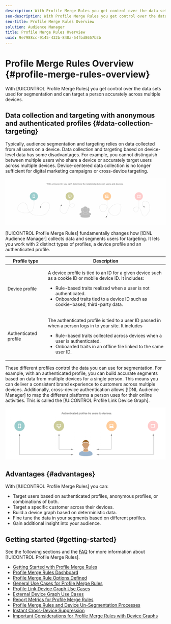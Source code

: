 ```yaml
---
description: With Profile Merge Rules you get control over the data sets used for segmentation and can target a person accurately across multiple devices.
seo-description: With Profile Merge Rules you get control over the data sets used for segmentation and can target a person accurately across multiple devices.
seo-title: Profile Merge Rules Overview
solution: Audience Manager
title: Profile Merge Rules Overview
uuid: 9e7988cc-9145-432b-840a-54fbd8657b3b
---
```


# Profile Merge Rules Overview {#profile-merge-rules-overview}

With [!UICONTROL Profile Merge Rules] you get control over the data sets used for segmentation and can target a person accurately across multiple devices.

## Data collection and targeting with anonymous and authenticated profiles {#data-collection-targeting}

Typically, audience segmentation and targeting relies on data collected from all users on a device. Data collection and targeting based on device-level data has some disadvantages. For example, you cannot distinguish between multiple users who share a device or accurately target users across multiple devices. Device-centered data collection is no longer sufficient for digital marketing campaigns or cross-device targeting.

![](assets/unauthenticated2.png)

[!UICONTROL Profile Merge Rules] fundamentally changes how [!DNL Audience Manager] collects data and segments users for targeting. It lets you work with 2 distinct types of profiles, a device profile and an authenticated profile.

<table id="table_CE98C0E32A964B27804736A896233869"> 
 <thead> 
  <tr> 
   <th colname="col1" class="entry"> Profile type </th> 
   <th colname="col2" class="entry"> Description </th> 
  </tr> 
 </thead>
 <tbody> 
  <tr> 
   <td colname="col1"> Device profile </td> 
   <td colname="col2"> <p>A device profile is tied to an ID for a given device such as a cookie ID or mobile device ID. It includes: </p> <p>
     <ul id="ul_0420875DE65E44FFAC76E0DD205CFEC4"> 
      <li id="li_044AD85C644A41FB8EF48164BAC0CE34">Rule-based traits realized when a user is not authenticated. </li> 
      <li id="li_984D9790A6984139AFCFC2DFE4DF1BFC">Onboarded traits tied to a device ID such as cookie-based, third-party data. </li>
     </ul> </p> </td>
  </tr>
  <tr> 
   <td colname="col1"> Authenticated profile </td> 
   <td colname="col2"> <p>The authenticated profile is tied to a user ID passed in when a person logs in to your site. It includes </p>
    <ul id="ul_18319CAA875148DBAE095134D42637B3"> 
     <li id="li_E24BD33E049849E5A594B0750F530475">Rule-based traits collected across devices when a user is authenticated. </li>
     <li id="li_531AC9E0EC9D45108457FEC8E8D4E66C">Onboarded traits in an offline file linked to the same user ID. </li>
    </ul> </td>
  </tr>
 </tbody>
</table>

These different profiles control the data you can use for segmentation. For example, with an authenticated profile, you can build accurate segments based on data from multiple devices for a single person. This means you can deliver a consistent brand experience to customers across multiple devices. Additionally, cross-device authentication allows [!DNL Audience Manager] to map the different platforms a person uses for their online activities. This is called the [!UICONTROL Profile Link Device Graph].

![](assets/authenticated2.png)

## Advantages {#advantages}

With [!UICONTROL Profile Merge Rules] you can:

* Target users based on authenticated profiles, anonymous profiles, or combinations of both.
* Target a specific customer across their devices.
* Build a device graph based on deterministic data.
* Fine tune the data in your segments based on different profiles.
* Gain additional insight into your audience.

## Getting started {#getting-started}

See the following sections and the [FAQ](../../faq/faq-profile-merge.md) for more information about [!UICONTROL Profile Merge Rules].

* [Getting Started with Profile Merge Rules](/help/using/features/profile-merge-rules/merge-rules-start.md)
* [Profile Merge Rules Dashboard](/help/using/features/profile-merge-rules/merge-rules-dashboard.md)
* [Profile Merge Rule Options Defined](/help/using/features/profile-merge-rules/merge-rule-definitions.md)
* [General Use Cases for Profile Merge Rules](/help/using/features/profile-merge-rules/merge-rule-targeting-options.md)
* [Profile Link Device Graph Use Cases](/help/using/features/profile-merge-rules/profile-link-use-case.md)
* [External Device Graph Use Cases](/help/using/features/profile-merge-rules/external-graph-use-cases.md)
* [Report Metrics for Profile Merge Rules](/help/using/features/profile-merge-rules/profile-link-metrics.md)
* [Profile Merge Rules and Device Un-Segmentation Processes](/help/using/features/profile-merge-rules/merge-rule-unsegment.md)
* [Instant Cross-Device Suppression](/help/using/features/profile-merge-rules/instant-cross-device-suppression.md)
* [Important Considerations for Profile Merge Rules with Device Graphs](/help/using/features/profile-merge-rules/considerations-pmr-device-graph.md)
